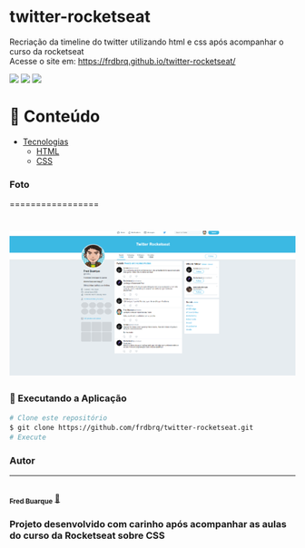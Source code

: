 # twitter-rocketseat
Recriação da timeline do twitter utilizando html e css após acompanhar o curso da rocketseat<br>
Acesse o site em: https://frdbrq.github.io/twitter-rocketseat/

<img src="https://img.shields.io/github/issues/frdbrq/twitter-rocketseat" />
<img src="https://img.shields.io/github/forks/frdbrq/twitter-rocketseat" />
<img src="https://img.shields.io/github/stars/frdbrq/twitter-rocketseat" />

📌 Conteúdo
=================
<!--ts-->
   * [Tecnologias](#Tecnologias)
      * [HTML](#HTML)
      * [CSS](#CSS)
<!--te-->

### Foto
=================
<h1 align="center">
  <img alt="Alura-plus" title="#alura" src="./screenshot/twitter.png" />
</h1>

### 🎲 Executando a Aplicação

```bash
# Clone este repositório
$ git clone https://github.com/frdbrq/twitter-rocketseat.git
# Execute 
```


### Autor
---

<a href="https://github.com/frdbrq">
 <img style="border-radius: 50%;" src="https://github.com/frdbrq.png" width="100px;" alt=""/>
 <br />
 <sub><b>Fred Buarque</b></sub></a> <a href="https://github.com/frdbrq" title="Rocketseat">🚀</a> <br>

### Projeto desenvolvido com carinho após acompanhar as aulas do curso da Rocketseat sobre CSS
